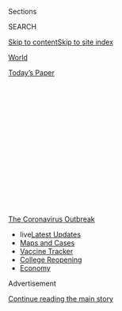 <div id="app">

<div>

<div>

<div>

<div class="NYTAppHideMasthead css-1q2w90k e1suatyy0">

<div class="section css-ui9rw0 e1suatyy2">

<div class="css-eph4ug er09x8g0">

<div class="css-6n7j50">

</div>

<span class="css-1dv1kvn">Sections</span>

<div class="css-10488qs">

<span class="css-1dv1kvn">SEARCH</span>

</div>

[Skip to content](#site-content)[Skip to site
index](#site-index)

</div>

<div id="masthead-section-label" class="css-1wr3we4 eaxe0e00">

[World](https://www.nytimes3xbfgragh.onion/section/world)

</div>

<div class="css-10698na e1huz5gh0">

</div>

</div>

<div id="masthead-bar-one" class="section hasLinks css-15hmgas e1csuq9d3">

<div class="css-uqyvli e1csuq9d0">

</div>

<div class="css-1uqjmks e1csuq9d1">

</div>

<div class="css-9e9ivx">

[](https://myaccount.nytimes3xbfgragh.onion/auth/login?response_type=cookie&client_id=vi)

</div>

<div class="css-1bvtpon e1csuq9d2">

[Today’s
Paper](https://www.nytimes3xbfgragh.onion/section/todayspaper)

</div>

</div>

</div>

</div>

<div data-aria-hidden="false">

<div id="site-content" data-role="main">

<div>

<div class="css-1aor85t" style="opacity:0.000000001;z-index:-1;visibility:hidden">

<div class="css-1hqnpie">

<div class="css-epjblv">

<span class="css-17xtcya">[World](/section/world)</span><span class="css-x15j1o">|</span><span class="css-fwqvlz">Coronavirus
Live Updates: As U.S. Considers Fall Classes, a Divide Emerges Between
Public and Private
Schools</span>

</div>

<div class="css-k008qs">

<div class="css-1iwv8en">

<span class="css-18z7m18"></span>

<div>

</div>

</div>

<span class="css-1n6z4y">https://nyti.ms/31pgRCi</span>

<div class="css-1705lsu">

<div class="css-4xjgmj">

<div class="css-4skfbu" data-role="toolbar" data-aria-label="Social Media Share buttons, Save button, and Comments Panel with current comment count" data-testid="share-tools">

  - 
  - 
  - 
  - 
    
    <div class="css-6n7j50">
    
    </div>

  - 
  - 

</div>

</div>

</div>

</div>

</div>

</div>

<div id="NYT_TOP_BANNER_REGION" class="css-13pd83m">

<div>

<div id="styln-prism-menu-1592847958612" class="section interactive-content interactive-size-medium css-1edisqu">

<div class="css-17ih8de interactive-body">

<div id="scroll-container" class="css-1gj85ro">

[<span class="styln-title-wrap"><span class="css-1pje3qr">The
Coronavirus</span><span class="css-1pje3qr">
Outbreak</span></span>](https://www.nytimes3xbfgragh.onion/news-event/coronavirus?action=click&pgtype=Article&state=default&region=TOP_BANNER&context=storylines_menu)

  - <span class="css-kqxiym" data-emphasize="true">live</span>[Latest
    Updates](https://www.nytimes3xbfgragh.onion/2020/08/04/world/coronavirus-cases.html?action=click&pgtype=Article&state=default&region=TOP_BANNER&context=storylines_menu)
  - [Maps and
    Cases](https://www.nytimes3xbfgragh.onion/interactive/2020/us/coronavirus-us-cases.html?action=click&pgtype=Article&state=default&region=TOP_BANNER&context=storylines_menu)
  - [Vaccine
    Tracker](https://www.nytimes3xbfgragh.onion/interactive/2020/science/coronavirus-vaccine-tracker.html?action=click&pgtype=Article&state=default&region=TOP_BANNER&context=storylines_menu)
  - [College
    Reopening](https://www.nytimes3xbfgragh.onion/2020/08/02/us/covid-college-reopening.html?action=click&pgtype=Article&state=default&region=TOP_BANNER&context=storylines_menu)
  - [Economy](https://www.nytimes3xbfgragh.onion/live/2020/08/04/business/stock-market-today-coronavirus?action=click&pgtype=Article&state=default&region=TOP_BANNER&context=storylines_menu)

</div>

</div>

</div>

</div>

</div>

<div id="top-wrapper" class="css-1sy8kpn">

<div id="top-slug" class="css-l9onyx">

Advertisement

</div>

[Continue reading the main
story](#after-top)

<div class="ad top-wrapper" style="text-align:center;height:100%;display:block;min-height:250px">

<div id="top" class="place-ad" data-position="top" data-size-key="top">

</div>

</div>

<div id="after-top">

</div>

</div>

<div id="sponsor-wrapper" class="css-1hyfx7x">

<div id="sponsor-slug" class="css-19vbshk">

Supported by

</div>

[Continue reading the main
story](#after-sponsor)

<div id="sponsor" class="ad sponsor-wrapper" style="text-align:center;height:100%;display:block">

</div>

<div id="after-sponsor">

</div>

</div>

<div class="css-14oxmzc edomiq20">

<div class="css-40v4b6">

<span class="css-sgss5">LIVE UPDATES</span>

</div>

<span>Updated </span>

<div class="css-ki347z">

<span class="css-1656jku">Aug. 4, 2020, 2:55 p.m.
ET</span><span class="css-xwx5dt"></span>

</div>

<span class="css-1dv1kvn" data-aria-live="polite">Aug. 4, 2020, 2:55
p.m.
ET</span>

</div>

<div class="css-1vkm6nb ehdk2mb0">

# Coronavirus Live Updates: As U.S. Considers Fall Classes, a Divide Emerges Between Public and Private Schools

</div>

Tens of millions of Americans have lost crucial jobless benefits, and
lawmakers still can’t seem to agree on a relief measure. Israel’s
troubled school reopenings could be a lesson for the U.S.

<div class="css-192lewg e1oheyly0">

Right Now

The inspector general overseeing the Treasury Department’s $500 billion
pandemic recovery fund released his first report to Congress since being
appointed by President Trump in
June.

</div>

<div class="section meteredContent css-1r7ky0e" name="articleBody" itemprop="articleBody">

<div class="css-19qgada">

### Here’s what you need to know:

  - [Public and private schools in Maryland and elsewhere are divided
    over in-person instruction.](#link-4825b93)
  - [N.Y.C.’s health commissioner resigns after clashing with the mayor
    over the virus.](#link-4d1eafa8)
  - [‘Long days, long nights’: Washington prepares for a prolonged fight
    over virus relief.](#link-6b644638)
  - [As Isaias makes landfall, the virus makes it trickier to shelter
    from the storm.](#link-5c0d6427)
  - [Trump addresses the death toll: ‘It is what it
    is.’](#link-76dff678)
  - [The W.H.O. cautions Russia on its vaccine rollout.](#link-27d0cbff)
  - [Two N.I.H. studies are recruiting patients to test possible
    Covid-19 treatments.](#link-86f22d6)

</div>

<div class="css-79elbk" data-testid="photoviewer-wrapper">

<div class="css-z3e15g" data-testid="photoviewer-wrapper-hidden">

</div>

<div class="css-1a48zt4 ehw59r15" data-testid="photoviewer-children">

![<span class="css-16f3y1r e13ogyst0" data-aria-hidden="true">Among the
private schools affected by Gov. Larry Hogan’s order is St. Andrew’s
Episcopal School in Potomac, Md., where Barron Trump, President Trump’s
youngest son, is
enrolled. </span><span class="css-cnj6d5 e1z0qqy90" itemprop="copyrightHolder"><span class="css-1ly73wi e1tej78p0">Credit...</span><span>Samuel
Corum for The New York
Times</span></span>](https://static01.graylady3jvrrxbe.onion/images/2020/08/04/us/04virus-briefing-mdschools/merlin_172035453_a62b7a02-8ceb-457e-ab5d-c17c7edfcf33-articleLarge.jpg?quality=75&auto=webp&disable=upscale)

</div>

</div>

<div class="css-1fanzo5 StoryBodyCompanionColumn">

<div class="css-53u6y8">

education roundup

## 

<div id="link-4825b93" class="css-105iojl">

</div>

<div>

<span height="1"></span>

</div>

Public and private schools in Maryland and elsewhere are divided over
in-person instruction.

An emergency order [issued
Monday](https://twitter.com/GovLarryHogan/status/1290330304830246912) by
Gov. Larry Hogan of Maryland, which countermanded a Montgomery County
Health Department directive regarding school closures, has highlighted a
divide between public and private schools over reopening plans.

The county health department had instructed all private schools to
[start the year teaching
remotely](https://www.montgomerycountymd.gov/OPI/Resources/Files/pdf/2020/NonPublicSchools_07-31-20.pdf),
as every public school district in the Washington area has already
decided to do, including those in Montgomery County. Private schools
would not be allowed to begin in-person classes until after Oct. 1, the
order said.

But Mr. Hogan, a Republican, said on Monday that county health officers
didn’t have the authority to stop private schools from reopening,
[noting in his
statement](https://twitter.com/GovLarryHogan/status/1290330304830246912/photo/1)
that public school boards and superintendents have made individual
decisions with the help of local health officials and saying that
private institutions should be allowed to do the same.

“Private and parochial schools deserve the same opportunity and
flexibility to make reopening decisions based on public health
guidance,” Mr. Hogan said. “The blanket closure mandate imposed by
Montgomery County was overly broad and inconsistent with the powers
intended to be delegated to the county health officer.”

</div>

</div>

<div class="css-1fanzo5 StoryBodyCompanionColumn">

<div class="css-53u6y8">

A similar dynamic is [playing out in some other parts of the
country](https://www.nytimes3xbfgragh.onion/2020/07/16/upshot/coronavirus-school-reopening-private-public-gap.html),
where public schools are opening remotely while private schools are
planning in-person or various hybrid models.

Montgomery County, just outside the nation’s capital, is home to some of
the nation’s most prestigious private schools, attended by the children
of politicians, public officials and diplomats. They include St.
Andrew’s Episcopal School, attended by Barron Trump, the president’s
youngest child.

St. Andrew’s [has not yet
decided](https://www.saes.org/covid-19-information) whether it will
begin the school year with distance learning or a hybrid model. But some
other private schools in Maryland, including [Georgetown
Preparatory](https://www.gprep.org/about/news/~post/response-to-the-montgomery-county-health-departments-july-31-directive-20200803),
an all-male Jesuit school in North Bethesda, planned to let families
choose between online or in-person classes, and would have had to alter
those plans under the county order.

Other key education developments:

  - Students in **Mexico** will exclusively take classes broadcast on
    television or the radio when the school year begins later this
    month, in an effort to avoid further coronavirus outbreaks, the
    government announced on Monday. Schools will only reopen when
    authorities determine that new and active infections, which remain
    high across the nation, decline enough for a safe return to the
    classroom.

  - A [rash of positive
    cases](https://www.nytimes3xbfgragh.onion/2020/08/03/us/school-closing-coronavirus.html)
    during the first week of school in some **parts of the United
    States** foreshadows a stop-and-start year in which students and
    staff members may have to bounce between instruction in the
    classroom and remotely at home because of infections and
    quarantines.

  - **Israel** reopened schools in May, and within days [infections were
    reported](https://www.nytimes3xbfgragh.onion/2020/08/04/world/middleeast/coronavirus-israel-schools-reopen.html)
    at a Jerusalem high school. The virus rippled out to the students’
    homes and then to other schools and neighborhoods, ultimately
    infecting hundreds of students, teachers and relatives. Other
    outbreaks forced hundreds of schools to close, and across the
    country, tens of thousands of students and teachers were
    quarantined. As countries consider back-to-school strategies for the
    fall, the outbreaks there [illustrates the dangers of moving too
    precipitously](https://www.nytimes3xbfgragh.onion/2020/08/04/world/middleeast/coronavirus-israel-schools-reopen.html).

## 

<div id="link-4d1eafa8" class="css-105iojl">

</div>

<div>

<span height="1"></span>

</div>

N.Y.C.’s health commissioner resigns after clashing with the mayor over
the
virus.

</div>

</div>

<div class="css-79elbk" data-testid="photoviewer-wrapper">

<div class="css-z3e15g" data-testid="photoviewer-wrapper-hidden">

</div>

<div class="css-1a48zt4 ehw59r15" data-testid="photoviewer-children">

<div class="css-1xdhyk6 erfvjey0">

<span class="css-1ly73wi e1tej78p0">Image</span>

<div class="css-zjzyr8">

<div data-testid="lazyimage-container" style="height:257.77777777777777px">

</div>

</div>

</div>

<span class="css-16f3y1r e13ogyst0" data-aria-hidden="true">Dr. Oxiris
Barbot, New York City’s health commissioner, during a coronavirus
meeting in New York in March. She resigned on
Tuesday.</span><span class="css-cnj6d5 e1z0qqy90" itemprop="copyrightHolder"><span class="css-1ly73wi e1tej78p0">Credit...</span><span>Dave
Sanders for The New York Times</span></span>

</div>

</div>

<div class="css-1fanzo5 StoryBodyCompanionColumn">

<div class="css-53u6y8">

New York City’s health commissioner, Dr. Oxiris Barbot, [resigned on
Tuesday in protest over her “deep
disappointment”](https://www.nytimes3xbfgragh.onion/2020/08/04/nyregion/oxiris-barbot-health-commissioner-resigns.html)
with Mayor Bill de Blasio’s handling of the coronavirus outbreak and
subsequent efforts to keep the outbreak in check.

</div>

</div>

<div class="css-1fanzo5 StoryBodyCompanionColumn">

<div class="css-53u6y8">

Her departure came after [escalating
tensions](https://www.nytimes3xbfgragh.onion/2020/05/14/nyregion/coronavirus-de-blasio-mitchell-katz.html)
between City Hall and top Health Department officials, which began at
the start of the city’s outbreak in March, burst into public view.

“I leave my post today with deep disappointment that during the most
critical public health crisis in our lifetime, that the Health
Department’s incomparable disease control expertise was not used to the
degree it could have been,” she said in her resignation email sent to
Mr. de Blasio, a copy of which was shared with The New York Times.

“Our experts are world renowned for their epidemiology, surveillance and
response work. The city would be well served by having them at the
strategic center of the response not in the background.”

Dr. Barbot’s resignation could renew questions about Mr. de Blasio’s
handling of the response to the outbreak, which devastated the city in
the spring, killing more than 20,000 residents, even as it has largely
subsided in recent weeks. And it comes at a pivotal moment: Public
schools are scheduled to partially open next month, which could be
crucial for the city’s recovery, and fears are growing that the outbreak
could surge again when the weather cools.

The mayor had been faulted by public health experts, including some
within the Health Department, for not moving faster to close down
schools and businesses in March, when New York emerged as an epicenter
of the pandemic.

Public health officials have bristled at the mayor’s decision to strip
the Health Department of its responsibility for contact tracing and
[give it
instead](https://www.nytimes3xbfgragh.onion/2020/05/07/nyregion/coronavirus-contact-tracing-nyc.html)
to the public hospital system, known as Health + Hospitals. The Health
Department has performed such tracing for decades; the public hospitals
have not.

“It had been clear in recent days that it was time for a change,” Mr. de
Blasio said in a hastily called news conference. “We need an atmosphere
of unity. We need an atmosphere of common purpose.”

</div>

</div>

<div class="css-1fanzo5 StoryBodyCompanionColumn">

<div class="css-53u6y8">

The mayor moved quickly to replace Dr. Barbot, immediately announcing
the appointment of a new health commissioner, Dr. Dave A. Chokshi, a
former senior leader at Health + Hospitals.

</div>

</div>

<div>

</div>

<div class="css-1fanzo5 StoryBodyCompanionColumn">

<div class="css-53u6y8">

## 

<div id="link-6b644638" class="css-105iojl">

</div>

<div>

<span height="1"></span>

</div>

‘Long days, long nights’: Washington prepares for a prolonged fight over
virus
relief.

</div>

</div>

<div class="css-79elbk" data-testid="photoviewer-wrapper">

<div class="css-z3e15g" data-testid="photoviewer-wrapper-hidden">

</div>

<div class="css-1a48zt4 ehw59r15" data-testid="photoviewer-children">

<div class="css-1xdhyk6 erfvjey0">

<span class="css-1ly73wi e1tej78p0">Image</span>

<div class="css-zjzyr8">

<div data-testid="lazyimage-container" style="height:257.77777777777777px">

</div>

</div>

</div>

<span class="css-16f3y1r e13ogyst0" data-aria-hidden="true">Treasury
Secretary Steven Mnuchin, left, and Mark Meadows, the White House chief
of staff, on Capitol Hill last week. The two will meet with
Congressional leaders again on Tuesday to work on the coronavirus relief
package.</span><span class="css-cnj6d5 e1z0qqy90" itemprop="copyrightHolder"><span class="css-1ly73wi e1tej78p0">Credit...</span><span>Erin
Scott/Reuters</span></span>

</div>

</div>

<div class="css-1fanzo5 StoryBodyCompanionColumn">

<div class="css-53u6y8">

Negotiators on Tuesday are set to reconvene on Capitol Hill to continue
hammering out differences over a coronavirus relief package, with top
Trump administration officials scheduled to return for [another meeting
with congressional
Democrats](https://www.nytimes3xbfgragh.onion/2020/08/02/us/politics/coronavirus-jobless-aid.html).

Treasury Secretary Steven Mnuchin and Mark Meadows, the White House
chief of staff, will meet with Speaker Nancy Pelosi of California and
Senator Chuck Schumer of New York, the minority leader. Mr. Mnuchin and
Mr. Meadows will also join Senate Republicans for a closed-door policy
lunch.

The Senate is scheduled to take a monthlong recess at the end of the
week, but it is unclear if lawmakers will leave Washington without a
deal. Tens of millions of Americans have lost crucial [unemployment
benefits](https://www.nytimes3xbfgragh.onion/2020/07/30/business/unemployment-payments-change.html)
as well as a [federal moratorium on
evictions](https://www.nytimes3xbfgragh.onion/2020/07/23/business/evictions-moratorium-cares-act.html),
and economists warn that permanent damage could be wrought on the
economy without action.

“I’ve never been a gambler,” said Senator Lisa Murkowski, Republican of
Alaska, when asked about the prospect of a deal before the end of the
week. “But if I were a gambler, I’d say we need to have some long days,
long nights. Work hard.”

</div>

</div>

<div class="css-1fanzo5 StoryBodyCompanionColumn">

<div class="css-53u6y8">

White House officials and Democratic leaders reported some progress over
the weekend, but there are still [substantial
differences](https://www.nytimes3xbfgragh.onion/2020/08/02/us/politics/coronavirus-jobless-aid.html).
Democrats are proposing a $3 trillion rescue plan that would include
restoring $600-per-week jobless aid payments that expired on Friday and
extending them through January, while Republicans are pushing a $1
trillion package that would reduce those payments substantially.

President Trump on Monday raised the idea of using an executive order to
address the moratorium on evictions, while also hurling insults at
Democratic leaders who were meeting with his top advisers in search of a
compromise. But he [has been notably absent from the
negotiations](https://www.nytimes3xbfgragh.onion/2020/08/03/us/politics/congress-jobless-aid-talks-trump.html)
themselves.

Mr. Trump accused Democrats of being focused on getting “bailout money”
for states controlled by Democrats, and unconcerned with extending
unemployment benefits.

Democrats have proposed providing more than $900 billion to strapped
states and cities whose budgets have been decimated, but it is
Republicans who have proposed slashing the jobless aid. Democrats have
refused to do so, cementing the stalemate.

Fueling an already complicated impasse, outside advisers are also trying
to get the president to bypass Congress and unilaterally impose a
[temporary payroll tax cut, an idea that Mr. Trump has
championed](https://www.nytimes3xbfgragh.onion/2020/07/23/business/payroll-tax-cut-trump-recession.html)
but that his negotiators dropped amid opposition from both parties.

Congressional staff and lobbyists who are engaged in discussions said on
Monday that the talks between administration officials and Ms. Pelosi
and Mr. Schumer had essentially frozen negotiations between top
Democrats and Republicans on key committees who would have to hammer out
the details of any deal.

</div>

</div>

<div class="css-1fanzo5 StoryBodyCompanionColumn">

<div class="css-53u6y8">

That could leave the parties little time to flesh out any compromises
over additional aid to businesses or individuals, yielding a plan that
mostly consists of re-upping existing aid programs like the Paycheck
Protection Program and direct payments to
individuals.

</div>

</div>

<div>

</div>

<div id="virus-dashboard-promo-article" class="section interactive-content interactive-size-scoop css-174j8de" data-id="100000007209771">

<div class="css-17ih8de interactive-body" data-sourceid="100000007209771">

<div id="g-2020-03-16-coronavirus-maps-embed" class="g-story g-freebird g-max-limit" data-prd-dropzone-below-masthead="100000006938224" data-preview-slug="2020-03-16-coronavirus-maps">

<div class="g-asset g-svelte g-article-embed-dashboard" style="max-width: 1200px">

<div class="g-svelte" data-component="1">

<div class="dashboard svelte-1o1rjf3">

## [Tracking the Coronavirus ›](https://www.nytimes3xbfgragh.onion/interactive/2020/us/coronavirus-us-cases.html)

<div class="grid svelte-1o1rjf3">

<div class="section svelte-1o1rjf3">

[](https://www.nytimes3xbfgragh.onion/interactive/2020/us/coronavirus-us-cases.html)

<table>
<colgroup>
<col style="width: 25%" />
<col style="width: 25%" />
<col style="width: 25%" />
<col style="width: 25%" />
</colgroup>
<thead>
<tr class="header">
<th><strong>United States ›</strong></th>
<th>On Aug. 3</th>
<th>14-day<br />
change</th>
<th>Trend</th>
</tr>
</thead>
<tbody>
<tr class="odd">
<td>New cases</td>
<td>47,832</td>
<td>-9%</td>
<td><div class="chart-container svelte-m2fyje" style="color: #cc0000">

</div></td>
</tr>
<tr class="even">
<td>New deaths</td>
<td>602</td>
<td>+36%</td>
<td><div class="chart-container svelte-m2fyje" style="color: #333">

</div></td>
</tr>
</tbody>
</table>

</div>

<div class="section svelte-1o1rjf3">

<div class="rising">

### Where cases are **rising** fastest

<div class="state-grid svelte-sxbviw">

[](https://www.nytimes3xbfgragh.onion/interactive/2020/us/hawaii-coronavirus-cases.html)

<div class="chart-container svelte-sxbviw">

</div>

Hawaii
[](https://www.nytimes3xbfgragh.onion/interactive/2020/us/rhode-island-coronavirus-cases.html)

<div class="chart-container svelte-sxbviw">

</div>

R.I.
[](https://www.nytimes3xbfgragh.onion/interactive/2020/us/new-jersey-coronavirus-cases.html)

<div class="chart-container svelte-sxbviw">

</div>

N.J.
[](https://www.nytimes3xbfgragh.onion/interactive/2020/us/alaska-coronavirus-cases.html)

<div class="chart-container svelte-sxbviw">

</div>

Alaska
[](https://www.nytimes3xbfgragh.onion/interactive/2020/us/nebraska-coronavirus-cases.html)

<div class="chart-container svelte-sxbviw">

</div>

Neb.
[](https://www.nytimes3xbfgragh.onion/interactive/2020/us/missouri-coronavirus-cases.html)

<div class="chart-container svelte-sxbviw">

</div>

Mo.
[](https://www.nytimes3xbfgragh.onion/interactive/2020/us/massachusetts-coronavirus-cases.html)

<div class="chart-container svelte-sxbviw">

</div>

Mass.
[](https://www.nytimes3xbfgragh.onion/interactive/2020/us/south-dakota-coronavirus-cases.html)

<div class="chart-container svelte-sxbviw">

</div>

S.D.
[](https://www.nytimes3xbfgragh.onion/interactive/2020/us/puerto-rico-coronavirus-cases.html)

<div class="chart-container svelte-sxbviw">

</div>

P.R.
[](https://www.nytimes3xbfgragh.onion/interactive/2020/us/illinois-coronavirus-cases.html)

<div class="chart-container svelte-sxbviw">

</div>

Ill.
[](https://www.nytimes3xbfgragh.onion/interactive/2020/us/oklahoma-coronavirus-cases.html)

<div class="chart-container svelte-sxbviw">

</div>

Okla.
[](https://www.nytimes3xbfgragh.onion/interactive/2020/us/maryland-coronavirus-cases.html)

<div class="chart-container svelte-sxbviw">

</div>

Md.

</div>

</div>

</div>

<div class="section svelte-1o1rjf3">

<div class="maps svelte-2bdny">

[](https://www.nytimes3xbfgragh.onion/interactive/2020/us/coronavirus-us-cases.html)

### U.S. hot spots ›

![US coronavirus
cases](https://static01.graylady3jvrrxbe.onion/newsgraphics/2020/03/16/coronavirus-maps/b0d73d23a7cc6fac169d2f3bc174cccb1e3b3ad7/images/orphan_usa-threeByTwoSmallAt2X.png)
[](https://www.nytimes3xbfgragh.onion/interactive/2020/world/coronavirus-maps.html)

### Worldwide ›

![Worldwide coronavirus
cases](https://static01.graylady3jvrrxbe.onion/newsgraphics/2020/03/16/coronavirus-maps/b0d73d23a7cc6fac169d2f3bc174cccb1e3b3ad7/images/orphan_world-threeByTwoSmallAt2X.png)

</div>

</div>

</div>

</div>

</div>

</div>

</div>

</div>

</div>

<div class="css-1fanzo5 StoryBodyCompanionColumn">

<div class="css-53u6y8">

## 

<div id="link-5c0d6427" class="css-105iojl">

</div>

<div>

<span height="1"></span>

</div>

As Isaias makes landfall, the virus makes it trickier to shelter from
the
storm.

</div>

</div>

<div class="css-79elbk" data-testid="photoviewer-wrapper">

<div class="css-z3e15g" data-testid="photoviewer-wrapper-hidden">

</div>

<div class="css-1a48zt4 ehw59r15" data-testid="photoviewer-children">

<div class="css-1xdhyk6 erfvjey0">

<span class="css-1ly73wi e1tej78p0">Image</span>

<div class="css-zjzyr8">

<div data-testid="lazyimage-container" style="height:257.77777777777777px">

</div>

</div>

</div>

<span class="css-16f3y1r e13ogyst0" data-aria-hidden="true"> Damage in
Southport, N.C., on Tuesday as Hurricane Isaias moved through the
state.</span><span class="css-cnj6d5 e1z0qqy90" itemprop="copyrightHolder"><span class="css-1ly73wi e1tej78p0">Credit...</span><span>Gerry
Broome/Associated Press</span></span>

</div>

</div>

<div class="css-1fanzo5 StoryBodyCompanionColumn">

<div class="css-53u6y8">

Storm shelters in North Carolina, [where Hurricane Isaias made landfall
late
Monday](https://www.nytimes3xbfgragh.onion/2020/08/04/us/isaias-storm-updates.html),
prepared to deal with a dual threat from severe weather and the virus by
screening for symptoms of the virus and socially distancing people who
took shelter.

“Our state has weathered our fair share of storms in recent years,” Gov.
Roy Cooper said over the weekend. “We know how to plan, prepare and
respond when it’s over. Nothing about that has changed, but this time,
we’re going to have to do it with a mask on.”

The state’s Department of Public Safety also urged residents to bring
their own blankets and bedding, and asked people to stay at motels or
with relatives if possible. Shelters will serve meals in sealed
containers rather than in typical serving lines.

Gov. Philip D. Murphy of New Jersey also urged residents to take
shelter, but not to break social-distancing guidelines by staying with
large groups of friends or relatives.

</div>

</div>

<div class="css-1fanzo5 StoryBodyCompanionColumn">

<div class="css-53u6y8">

“I’m not a fan of hurricane parties,” Mr. Murphy said on Monday,
referring to the events that became something of a tradition in Florida
during minor storms. “If it’s a hurricane party, you’re inside. It just
doesn’t make sense, folks. It doesn’t end well. And we know that.”

The storm made landfall on Monday night in Ocean Isle Beach, N.C., as a
Category 1 hurricane, but weakened as it pushed through North Carolina
and into Virginia on Tuesday morning. Still, forecasters warn that
Isaias will bring powerful winds and heavy rains as it continues moving
north toward New York and New Jersey and into New England.

</div>

</div>

<div>

</div>

<div class="css-1fanzo5 StoryBodyCompanionColumn">

<div class="css-53u6y8">

## 

<div id="link-76dff678" class="css-105iojl">

</div>

<div>

<span height="1"></span>

</div>

Trump addresses the death toll: ‘It is what it is.’

</div>

</div>

<div class="css-cfo9c3">

</div>

<div class="css-1fanzo5 StoryBodyCompanionColumn">

<div class="css-53u6y8">

A day before the United States surpassed [150,000 deaths from the
coronavirus](https://www.nytimes3xbfgragh.onion/2020/07/29/us/coronavirus-deaths-150000.html),
President Trump appeared resigned to the toll, saying in an interview,
“It is what it is.”

“They are dying. That’s true,” Mr. Trump told [Axios in an
interview](https://www.axios.com/full-axios-hbo-interview-donald-trump-cd5a67e1-6ba1-46c8-bb3d-8717ab9f3cc5.html)
recorded on July 28 and released in its entirety on Monday. “It is what
it is. But that doesn’t mean we aren’t doing everything we can. It’s
under control as much as you can control it.”

The president’s critics say he could have done much more to keep the
virus from spreading to the extent it has, including encouraging states
to be more cautious in reopening instead of encouraging them.

</div>

</div>

<div class="css-1fanzo5 StoryBodyCompanionColumn">

<div class="css-53u6y8">

The country’s death toll, currently nearly 156,000, is far from the
total of “75, 80 to 100,000” deaths that [Mr. Trump predicted in early
May](https://www.nytimes3xbfgragh.onion/2020/05/03/us/politics/trump-coronavirus.html)
when he credited himself with preventing the toll from being worse.

Even after his predictions proved wrong, Mr. Trump has continued to
credit himself for the United States not being even worse off.

“One person’s too much,” Mr. Trump told Axios. ”And those people that
really understand it, that really understand it, they said it’s an
incredible job that we’ve done.”

</div>

</div>

<div>

</div>

<div class="css-1fanzo5 StoryBodyCompanionColumn">

<div class="css-53u6y8">

## 

<div id="link-27d0cbff" class="css-105iojl">

</div>

<div>

<span height="1"></span>

</div>

The W.H.O. cautions Russia on its vaccine
rollout.

</div>

</div>

<div class="css-79elbk" data-testid="photoviewer-wrapper">

<div class="css-z3e15g" data-testid="photoviewer-wrapper-hidden">

</div>

<div class="css-1a48zt4 ehw59r15" data-testid="photoviewer-children">

<div class="css-1xdhyk6 erfvjey0">

<span class="css-1ly73wi e1tej78p0">Image</span>

<div class="css-zjzyr8">

<div data-testid="lazyimage-container" style="height:257.77777777777777px">

</div>

</div>

</div>

<span class="css-16f3y1r e13ogyst0" data-aria-hidden="true">Work on a
coronavirus vaccine at a laboratory in St. Petersburg, Russia, in June.
Moscow’s aggressive timeline for vaccinating its population has raised
safety
concerns. </span><span class="css-cnj6d5 e1z0qqy90" itemprop="copyrightHolder"><span class="css-1ly73wi e1tej78p0">Credit...</span><span>Anton
Vaganov/Reuters</span></span>

</div>

</div>

<div class="css-1fanzo5 StoryBodyCompanionColumn">

<div class="css-53u6y8">

The World Health Organization on Tuesday urged Russia to follow
established guidelines for producing safe and effective vaccines, after
Moscow announced that it would begin widespread vaccination of its
population in October with a vaccine that had not yet been fully tested
in clinical trials.

Amid a global race to develop the first effective coronavirus vaccine,
experts have raised concerns about cutting corners in research and
putting people at risk with an unsafe product. Last week Dr. Anthony
Fauci, director of the National Institute of Allergy and Infectious
Diseases in the United States, warned Congress about programs like
Russia’s that are not transparent.

</div>

</div>

<div class="css-1fanzo5 StoryBodyCompanionColumn">

<div class="css-53u6y8">

“I do hope that the Chinese and the Russians are actually testing the
vaccine before they are administering the vaccine to anyone,” Dr. Fauci
said at hearing.

Russia is moving ahead with several prototypes, its officials said, and
at least one effort, developed by the Gamaleya Institute in Moscow, has
reached advanced stages of testing. The vaccine candidate is similar to
one developed by Oxford University and AstraZeneca, using modified
viruses that typically cause mild colds in humans.

Russia said it will start so-called Phase III trials of the vaccine this
month. In Phase III, trials test for effectiveness in humans, after
testing in animals. It is the last stage before approval, allowing
widespread use.

The candidate vaccine reportedly has been tested to some extent on
soldiers, and the Russian defense ministry said those soldiers all had
volunteered. The institute’s director said on Russian television that he
himself had also tried the vaccine before it finished testing in
monkeys.

## 

<div id="link-86f22d6" class="css-105iojl">

</div>

<div>

<span height="1"></span>

</div>

Two N.I.H. studies are recruiting patients to test possible Covid-19
treatments.

The National Institutes of Health announced Tuesday the launch of a key
second, phase of clinical trials for an antibody treatment **** to help
patients early in the course of Covid-19.

The two studies, which are now recruiting patients, are testing drugs
called monoclonal antibodies produced by Eli Lilly and its partner,
Abcellera Biologics in Vancouver. Researchers hope to have results in
October or November.

The process began in March, and has progressed at “record speed,” said
Daniel Skovronsky, chief scientific officer at Eli Lilly. Two and a half
months later, the company began safety tests in humans, “surely a record
speed,” he said.

</div>

</div>

<div class="css-1fanzo5 StoryBodyCompanionColumn">

<div class="css-53u6y8">

The first study, dubbed ACTIV 2, will start with 220 Covid-19 patients
who are ill but not hospitalized. Half will receive the antibodies and
half a placebo infusion. If there are signs the drug is helping, the
trial will expand to a total of 2,000 patients with the hope that the
drug reduces the duration of symptoms and speeds the time it takes for
the virus to be undetectable in the patients’ upper respiratory tracts.

The second study, ACTIV 3, will begin with 300 patients who are
hospitalized but not gravely ill who have had symptoms for 10 days or
less, though patients with virus-caused organ damage are excluded. Half
of the patients will receive a placebo infusion. If the drug appears
helpful, the study will move on to 1,000 individuals.

The antibodies used in these trials were produced from serum from a
Washington patient who was one of the first people to recover from
Covid-19. Researchers at Abcellera selected this antibody from many in
the patient’s blood because it was most effective at blocking the virus.

Without knowing if the drug will be beneficial, Eli Lilly is preparing
to meet a goal of having 100,000 doses by the end of the year, Dr.
Skovronsky said.

As these clinical trials progress, the researchers may add other
treatments as well.

## 

<div id="link-31e70709" class="css-105iojl">

</div>

<div>

<span height="1"></span>

</div>

What Lockdown 2.0 looks like: Harsher rules and deeper
confusion.

</div>

</div>

<div class="css-79elbk" data-testid="photoviewer-wrapper">

<div class="css-z3e15g" data-testid="photoviewer-wrapper-hidden">

</div>

<div class="css-1a48zt4 ehw59r15" data-testid="photoviewer-children">

<div class="css-1xdhyk6 erfvjey0">

<span class="css-1ly73wi e1tej78p0">Image</span>

<div class="css-zjzyr8">

<div data-testid="lazyimage-container" style="height:225.55555555555557px">

</div>

</div>

</div>

<span class="css-16f3y1r e13ogyst0" data-aria-hidden="true">Police
officers and soldiers on patrol at a popular running track in Melbourne,
Australia on Tuesday. The city has become a confounding matrix of hefty
fines for disobeying strict lockdown
rules.</span><span class="css-cnj6d5 e1z0qqy90" itemprop="copyrightHolder"><span class="css-1ly73wi e1tej78p0">Credit...</span><span>William
West/Agence France-Presse — Getty Images</span></span>

</div>

</div>

<div class="css-1fanzo5 StoryBodyCompanionColumn">

<div class="css-53u6y8">

Australia’s second-largest city, Melbourne [has imposed some of the
toughest restrictions in the
world](https://www.nytimes3xbfgragh.onion/2020/08/04/world/australia/coronavirus-melbourne-lockdown.html)
as it grapples with a spiraling coronavirus outbreak in a country that
once thought it had the pandemic beat.

But as officials cast about for ways to break the chain of infections,
the city has become a confounding matrix of hefty fines for
disobedience, minor exceptions for everything from romantic partners to
home building, and endless versions of the question: So, wait, can I
\_\_\_\_?

</div>

</div>

<div class="css-1fanzo5 StoryBodyCompanionColumn">

<div class="css-53u6y8">

Restaurant owners are wondering about food delivery after an 8 p.m.
curfew began on Sunday. Teenagers are asking if their boyfriends and
girlfriends count as essential partners. Can animal shelter volunteers
walk dogs at night? Are house cleaners essential for those struggling
with their mental health? Can the virus-tested exercise outside?

“This is such a weird, scary, bizarro time that we live in,” said
Tessethia Von Tessle Roberts, 25, a student in Melbourne who admits to
having hit a breaking point a few days ago, when her washing machine
broke.

“Our health care workers are hustling around the clock to keep us
alive,” she said. “Our politicians are as scared as we are, but they
have to pretend like they have a better idea than we do of what’s going
to happen next.”

Pandemic lockdowns, never easy, are getting ever more confusing and
contentious as they evolve in the face of second and third rounds of
outbreaks that have exhausted both officials and residents. With success
against the virus as fleeting as the breeze, the new waves of
restrictions feel to many like a bombing raid that just won’t end.

</div>

</div>

<div>

</div>

<div class="css-1fanzo5 StoryBodyCompanionColumn">

<div class="css-53u6y8">

U.S. ROUNDUP

## 

<div id="link-6031871d" class="css-105iojl">

</div>

<div>

<span height="1"></span>

</div>

The virus reaches the last untouched corner of
California.

</div>

</div>

<div class="css-79elbk" data-testid="photoviewer-wrapper">

<div class="css-z3e15g" data-testid="photoviewer-wrapper-hidden">

</div>

<div class="css-1a48zt4 ehw59r15" data-testid="photoviewer-children">

<div class="css-1xdhyk6 erfvjey0">

<span class="css-1ly73wi e1tej78p0">Image</span>

<div class="css-zjzyr8">

<div data-testid="lazyimage-container" style="height:264.22222222222223px">

</div>

</div>

</div>

<span class="css-16f3y1r e13ogyst0" data-aria-hidden="true">When Modoc
County reported its first two coronavirus cases last week, officials
asked to hear from any residents who had been to a bar recently. An
owner of the Brass Rail in Alturas said one of the new cases was a
waitress at the
bar.</span><span class="css-cnj6d5 e1z0qqy90" itemprop="copyrightHolder"><span class="css-1ly73wi e1tej78p0">Credit...</span><span>Scott
Sonner/Associated Press</span></span>

</div>

</div>

<div class="css-1fanzo5 StoryBodyCompanionColumn">

<div class="css-53u6y8">

In rural Modoc County, Calif., population 8,800, social distancing was a
way of life well before the virus. The county seat, Alturas, has just
one blinking red traffic signal. And for five months, officials hoped
that the county’s isolation in the northeastern corner of the state
would spare it.

</div>

</div>

<div class="css-1fanzo5 StoryBodyCompanionColumn">

<div class="css-53u6y8">

But the virus finally reached Modoc, the last county in the state
without a confirmed case, when a couple in Alturas tested positive last
week.

The county has not named the two people who contracted the virus, but
Jodie Larranaga, an owner of the Brass Rail bar and restaurant, said it
was a waitress who worked at the bar and her husband. She said the
couple had recently returned from a family vacation in Fresno.

The county Health Department put out a request on Tuesday for anyone who
had visited a bar in the previous two weeks to call a hotline. But Ms.
Larranaga said that the department was not casting the net wide enough.
“This couple has been all over the place,” she said. “They were all
around town.”

Most people still go maskless when they shop in Alturas, despite a
statewide order to wear masks in public places — an order that the
county sheriff refuses to enforce.

Juan Ledezma, the owner of a thrift store in Alturas, estimated that 20
percent of customers come in with a mask on. “I don’t ask them to do it
because they might get offended,” he said.

## 

<div id="link-536e9d69" class="css-105iojl">

</div>

<div>

<span height="1"></span>

</div>

Caterers rush to adjust as most events are canceled or severely scaled
down.<span class="css-8l6xbc evw5hdy0">
</span>

</div>

</div>

<div class="css-79elbk" data-testid="photoviewer-wrapper">

<div class="css-z3e15g" data-testid="photoviewer-wrapper-hidden">

</div>

<div class="css-1a48zt4 ehw59r15" data-testid="photoviewer-children">

<div class="css-1xdhyk6 erfvjey0">

<span class="css-1ly73wi e1tej78p0">Image</span>

<div class="css-zjzyr8">

<div data-testid="lazyimage-container" style="height:257.77777777777777px">

</div>

</div>

</div>

<span class="css-16f3y1r e13ogyst0" data-aria-hidden="true">David
Cingari picks up an order for his pop-up restaurant in Stamford, CT last
month.</span><span class="css-cnj6d5 e1z0qqy90" itemprop="copyrightHolder"><span class="css-1ly73wi e1tej78p0">Credit...</span><span>Amr
Alfiky/The New York Times</span></span>

</div>

</div>

<div class="css-1fanzo5 StoryBodyCompanionColumn">

<div class="css-53u6y8">

The pandemic has the nation’s caterers — roughly 12,000 individuals or
companies with annual revenues of more than $60 billion — reeling. Many
say they [expect their business to be down between 80 and 90 percent
this
year](https://www.nytimes3xbfgragh.onion/2020/08/04/business/coronavirus-struggling-caterers.html).

</div>

</div>

<div class="css-1fanzo5 StoryBodyCompanionColumn">

<div class="css-53u6y8">

Corporate cafeterias that they provide food and staff to remain closed.
Events like graduation and anniversary parties, bar mitzvahs, charity
dinners and weddings have been canceled or pushed into next year.

And the ones that took place were on a decidedly smaller scale. “We did
one 50-person wedding,” said David Cingari of David’s Soundview Catering
in Stamford, Conn. “It was a clambake in the backyard. That was supposed
to be a 250-person wedding.”

On a recent Saturday, he was dashing about at a pop-up restaurant he
opened in mid-June, serving lobster rolls, blackened mahi-mahi tacos and
smashburgers alongside cocktails like the Painkiller to socially
distanced diners.

He made about $600, far from the roughly $6,600 that a 210-person
wedding (petite lobster rolls on toasted brioche, coconut shrimp with
mango aioli) and a bar mitzvah party for 180 (torched s’mores and a
chocolate fountain) planned for that day, pre-pandemic, would have
brought in.

The collapse of the catering industry this year also directly affects
bartenders, wait staff and others who typically work these events as
part-time employees.

The industry — a collection of large corporations like Aramark and
Compass Group and thousands of smaller companies owned by individuals —
is not tracking how many caterers have permanently closed because of the
pandemic, but they say it will happen.

And while caterers say they are taking a financial beating, many feel
better situated than those in the restaurant business. Instead of paying
often expensive rent in desirable locations like most restaurants,
caterers typically pay less for large kitchens that can be off the
beaten track.

</div>

</div>

<div>

</div>

<div class="css-1fanzo5 StoryBodyCompanionColumn">

<div class="css-53u6y8">

## 

<div id="link-3bc78c4" class="css-105iojl">

</div>

<div>

<span height="1"></span>

</div>

The deadline for the 2020 census has been moved up by a
month.

</div>

</div>

<div class="css-79elbk" data-testid="photoviewer-wrapper">

<div class="css-z3e15g" data-testid="photoviewer-wrapper-hidden">

</div>

<div class="css-1a48zt4 ehw59r15" data-testid="photoviewer-children">

<div class="css-1xdhyk6 erfvjey0">

<span class="css-1ly73wi e1tej78p0">Image</span>

<div class="css-zjzyr8">

<div data-testid="lazyimage-container" style="height:257.77777777777777px">

</div>

</div>

</div>

<span class="css-16f3y1r e13ogyst0" data-aria-hidden="true">Census data
is used to divvy up trillions of dollars in federal
aid.</span><span class="css-cnj6d5 e1z0qqy90" itemprop="copyrightHolder"><span class="css-1ly73wi e1tej78p0">Credit...</span><span>Gabriele
Holtermann/Sipa, via Associated Press</span></span>

</div>

</div>

<div class="css-1fanzo5 StoryBodyCompanionColumn">

<div class="css-53u6y8">

Counting for the 2020 census will end on Sept. 30, a month earlier than
previously scheduled, the Census Bureau said in a statement on Monday.

The census is constitutionally required to count all residents of the
United States every 10 years, but the 2020 effort [has faltered amid the
pandemic](https://www.nytimes3xbfgragh.onion/2020/04/18/us/coronavirus-census.html).
In recent weeks, the Trump administration and Senate Republicans
appeared to signal that they [wanted the census finished well ahead of
schedule](https://www.nytimes3xbfgragh.onion/2020/07/28/us/trump-census.html).

Census data is enormously important. It is used to reapportion all 435
House seats and thousands of state and local districts, as well as to
divvy up trillions of dollars in federal aid.

“Under this plan, the Census Bureau intends to meet a similar level of
household responses as collected in prior censuses, including outreach
to hard-to-count communities,” the Census Bureau said in its
[statement](https://www.census.gov/newsroom/press-releases/2020/delivering-complete-accurate-count.html).

Critics said the move was pushed by the White House and motivated by
partisanship.

“We’re dealing with a census that’s been really challenged by Covid-19,”
said Vanita Gupta, a former head of the Justice Department’s civil
rights division who is now the [president of the Leadership Conference
on Civil and Human
Rights](https://civilrights.org/about/our-staff/vanita-gupta/). “And in
the middle of this pandemic, the administration has tried to sabotage
the census for partisan gain, to move its anti-immigrant agenda and to
silence communities of color.”

</div>

</div>

<div class="css-1fanzo5 StoryBodyCompanionColumn">

<div class="css-53u6y8">

She added that rural communities could be badly hurt by an undercount.

On Monday night, the White House referred questions to the Commerce
Department, which oversees the Census Bureau. It did not immediately
respond to a request for comment.

</div>

</div>

<div>

</div>

<div class="css-1fanzo5 StoryBodyCompanionColumn">

<div class="css-53u6y8">

## 

<div id="link-609cc7cc" class="css-105iojl">

</div>

<div>

<span height="1"></span>

</div>

A reporter offers a glimpse inside the N.B.A.
bubble.

</div>

</div>

<div class="css-79elbk" data-testid="photoviewer-wrapper">

<div class="css-z3e15g" data-testid="photoviewer-wrapper-hidden">

</div>

<div class="css-1a48zt4 ehw59r15" data-testid="photoviewer-children">

<div class="css-1xdhyk6 erfvjey0">

<span class="css-1ly73wi e1tej78p0">Image</span>

<div class="css-zjzyr8">

<div data-testid="lazyimage-container" style="height:288.06666666666666px">

</div>

</div>

</div>

<span class="css-cnj6d5 e1z0qqy90" itemprop="copyrightHolder"><span class="css-1ly73wi e1tej78p0">Credit...</span><span>Illustration
by The New York Times; Getty Images</span></span>

</div>

</div>

<div class="css-1fanzo5 StoryBodyCompanionColumn">

<div class="css-53u6y8">

The Times’s Marc Stein has covered pro basketball for almost 30 years,
but he says he has seen nothing like [life inside the league’s so-called
bubble](https://www.nytimes3xbfgragh.onion/interactive/2020/08/04/sports/nba-bubble-coronavirus.html)
at Walt Disney World in Florida:

> Every day in the bubble starts the same for reporters. We record our
> temperature and oxygen saturation readings via a league-sanctioned app
> to receive access at checkpoints within the bubble.
> 
> Then we head to the testing room, with access set aside exclusively
> for reporters in the 9 a.m. hour, to receive three shallow throat
> swabs and one shallow swab of each nostril — daily.
> 
> There is no guarantee that the N.B.A. can continue to keep the
> coronavirus from infiltrating this first-of-a-kind village that houses
> 22 teams.
> 
> But it already seems clear that the bubble approach was the only
> approach that had any shot in 2020.

</div>

</div>

<div>

</div>

<div>

</div>

<div class="css-1fanzo5 StoryBodyCompanionColumn">

<div class="css-53u6y8">

Reporting was contributed by Livia Albeck-Ripka, Pam Belluck, Emma
Bubola, Ben Carey, Damien Cave, Emily Cochrane, Michael Gold, J. David
Goodman, Maggie Haberman, Mike Ives, Isabel Kershner, Gina Kolata,
Giulia McDonnell Nieto del Rio, Marc Stein, Eileen Sullivan, Jim
Tankersley, Michael Wines, Will Wright and Karen Zraick.

</div>

</div>

<div>

</div>

</div>

<div>

</div>

<div>

</div>

<div>

</div>

<div>

<div id="bottom-wrapper" class="css-1ede5it">

<div id="bottom-slug" class="css-l9onyx">

Advertisement

</div>

[Continue reading the main
story](#after-bottom)

<div id="bottom" class="ad bottom-wrapper" style="text-align:center;height:100%;display:block;min-height:90px">

</div>

<div id="after-bottom">

</div>

</div>

</div>

</div>

</div>

## Site Index

<div>

</div>

## Site Information Navigation

  - [© <span>2020</span> <span>The New York Times
    Company</span>](https://help.nytimes3xbfgragh.onion/hc/en-us/articles/115014792127-Copyright-notice)

<!-- end list -->

  - [NYTCo](https://www.nytco.com/)
  - [Contact
    Us](https://help.nytimes3xbfgragh.onion/hc/en-us/articles/115015385887-Contact-Us)
  - [Work with us](https://www.nytco.com/careers/)
  - [Advertise](https://nytmediakit.com/)
  - [T Brand Studio](http://www.tbrandstudio.com/)
  - [Your Ad
    Choices](https://www.nytimes3xbfgragh.onion/privacy/cookie-policy#how-do-i-manage-trackers)
  - [Privacy](https://www.nytimes3xbfgragh.onion/privacy)
  - [Terms of
    Service](https://help.nytimes3xbfgragh.onion/hc/en-us/articles/115014893428-Terms-of-service)
  - [Terms of
    Sale](https://help.nytimes3xbfgragh.onion/hc/en-us/articles/115014893968-Terms-of-sale)
  - [Site
    Map](https://spiderbites.nytimes3xbfgragh.onion)
  - [Help](https://help.nytimes3xbfgragh.onion/hc/en-us)
  - [Subscriptions](https://www.nytimes3xbfgragh.onion/subscription?campaignId=37WXW)

</div>

</div>

</div>

</div>

